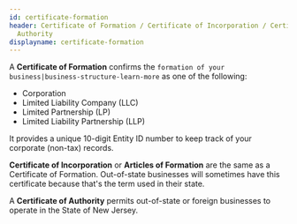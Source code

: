 ```yaml
---
id: certificate-formation
header: Certificate of Formation / Certificate of Incorporation / Certificate of
  Authority
displayname: certificate-formation
---
```


A **Certificate of Formation** confirms the `formation of your business|business-structure-learn-more` as one of the following:

- Corporation
- Limited Liability Company (LLC)
- Limited Partnership (LP)
- Limited Liability Partnership (LLP)

It provides a unique 10-digit Entity ID number to keep track of your corporate (non-tax) records.

**Certificate of Incorporation** or **Articles of Formation** are the same as a Certificate of Formation. Out-of-state businesses will sometimes have this certificate because that's the term used in their state.

A **Certificate of Authority** permits out-of-state or foreign businesses to operate in the State of New Jersey.
